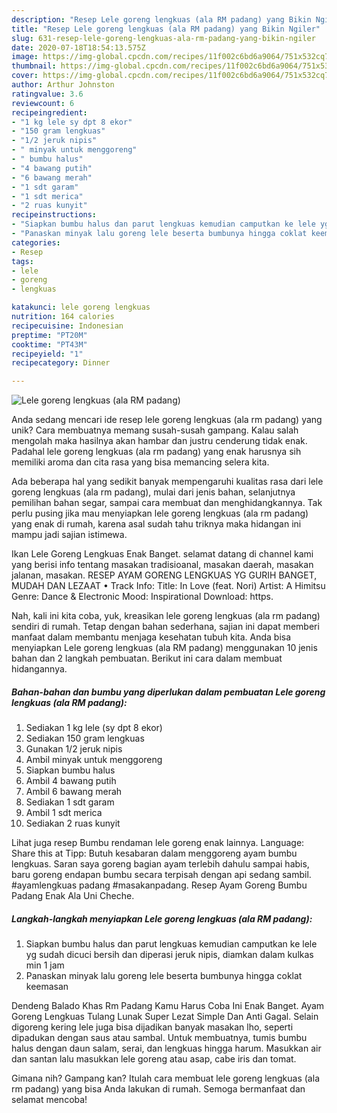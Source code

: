 ```yaml
---
description: "Resep Lele goreng lengkuas (ala RM padang) yang Bikin Ngiler"
title: "Resep Lele goreng lengkuas (ala RM padang) yang Bikin Ngiler"
slug: 631-resep-lele-goreng-lengkuas-ala-rm-padang-yang-bikin-ngiler
date: 2020-07-18T18:54:13.575Z
image: https://img-global.cpcdn.com/recipes/11f002c6bd6a9064/751x532cq70/lele-goreng-lengkuas-ala-rm-padang-foto-resep-utama.jpg
thumbnail: https://img-global.cpcdn.com/recipes/11f002c6bd6a9064/751x532cq70/lele-goreng-lengkuas-ala-rm-padang-foto-resep-utama.jpg
cover: https://img-global.cpcdn.com/recipes/11f002c6bd6a9064/751x532cq70/lele-goreng-lengkuas-ala-rm-padang-foto-resep-utama.jpg
author: Arthur Johnston
ratingvalue: 3.6
reviewcount: 6
recipeingredient:
- "1 kg lele sy dpt 8 ekor"
- "150 gram lengkuas"
- "1/2 jeruk nipis"
- " minyak untuk menggoreng"
- " bumbu halus"
- "4 bawang putih"
- "6 bawang merah"
- "1 sdt garam"
- "1 sdt merica"
- "2 ruas kunyit"
recipeinstructions:
- "Siapkan bumbu halus dan parut lengkuas kemudian camputkan ke lele yg sudah dicuci bersih dan diperasi jeruk nipis, diamkan dalam kulkas min 1 jam"
- "Panaskan minyak lalu goreng lele beserta bumbunya hingga coklat keemasan"
categories:
- Resep
tags:
- lele
- goreng
- lengkuas

katakunci: lele goreng lengkuas 
nutrition: 164 calories
recipecuisine: Indonesian
preptime: "PT20M"
cooktime: "PT43M"
recipeyield: "1"
recipecategory: Dinner

---
```



![Lele goreng lengkuas (ala RM padang)](https://img-global.cpcdn.com/recipes/11f002c6bd6a9064/751x532cq70/lele-goreng-lengkuas-ala-rm-padang-foto-resep-utama.jpg)

Anda sedang mencari ide resep lele goreng lengkuas (ala rm padang) yang unik? Cara membuatnya memang susah-susah gampang. Kalau salah mengolah maka hasilnya akan hambar dan justru cenderung tidak enak. Padahal lele goreng lengkuas (ala rm padang) yang enak harusnya sih memiliki aroma dan cita rasa yang bisa memancing selera kita.

Ada beberapa hal yang sedikit banyak mempengaruhi kualitas rasa dari lele goreng lengkuas (ala rm padang), mulai dari jenis bahan, selanjutnya pemilihan bahan segar, sampai cara membuat dan menghidangkannya. Tak perlu pusing jika mau menyiapkan lele goreng lengkuas (ala rm padang) yang enak di rumah, karena asal sudah tahu triknya maka hidangan ini mampu jadi sajian istimewa.

Ikan Lele Goreng Lengkuas Enak Banget. selamat datang di channel kami yang berisi info tentang masakan tradisioanal, masakan daerah, masakan jalanan, masakan. RESEP AYAM GORENG LENGKUAS YG GURIH BANGET, MUDAH DAN LEZAAT • Track Info: Title: In Love (feat. Nori) Artist: A Himitsu Genre: Dance &amp; Electronic Mood: Inspirational Download: https.


Nah, kali ini kita coba, yuk, kreasikan lele goreng lengkuas (ala rm padang) sendiri di rumah. Tetap dengan bahan sederhana, sajian ini dapat memberi manfaat dalam membantu menjaga kesehatan tubuh kita. Anda bisa menyiapkan Lele goreng lengkuas (ala RM padang) menggunakan 10 jenis bahan dan 2 langkah pembuatan. Berikut ini cara dalam membuat hidangannya.

<!--inarticleads1-->

##### Bahan-bahan dan bumbu yang diperlukan dalam pembuatan Lele goreng lengkuas (ala RM padang):

1. Sediakan 1 kg lele (sy dpt 8 ekor)
1. Sediakan 150 gram lengkuas
1. Gunakan 1/2 jeruk nipis
1. Ambil  minyak untuk menggoreng
1. Siapkan  bumbu halus
1. Ambil 4 bawang putih
1. Ambil 6 bawang merah
1. Sediakan 1 sdt garam
1. Ambil 1 sdt merica
1. Sediakan 2 ruas kunyit


Lihat juga resep Bumbu rendaman lele goreng enak lainnya. Language: Share this at Tipp: Butuh kesabaran dalam menggoreng ayam bumbu lengkuas. Saran saya goreng bagian ayam terlebih dahulu sampai habis, baru goreng endapan bumbu secara terpisah dengan api sedang sambil. #ayamlengkuas padang #masakanpadang. Resep Ayam Goreng Bumbu Padang Enak Ala Uni Cheche. 

<!--inarticleads2-->

##### Langkah-langkah menyiapkan Lele goreng lengkuas (ala RM padang):

1. Siapkan bumbu halus dan parut lengkuas kemudian camputkan ke lele yg sudah dicuci bersih dan diperasi jeruk nipis, diamkan dalam kulkas min 1 jam
1. Panaskan minyak lalu goreng lele beserta bumbunya hingga coklat keemasan


Dendeng Balado Khas Rm Padang Kamu Harus Coba Ini Enak Banget. Ayam Goreng Lengkuas Tulang Lunak Super Lezat Simple Dan Anti Gagal. Selain digoreng kering lele juga bisa dijadikan banyak masakan lho, seperti dipadukan dengan saus atau sambal. Untuk membuatnya, tumis bumbu halus dengan daun salam, serai, dan lengkuas hingga harum. Masukkan air dan santan lalu masukkan lele goreng atau asap, cabe iris dan tomat. 

Gimana nih? Gampang kan? Itulah cara membuat lele goreng lengkuas (ala rm padang) yang bisa Anda lakukan di rumah. Semoga bermanfaat dan selamat mencoba!

